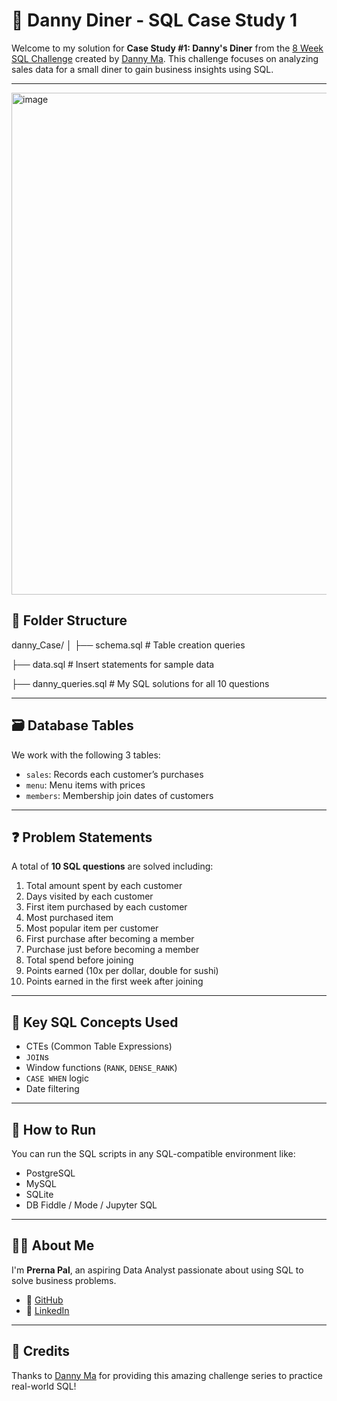 # 🍜 Danny Diner - SQL Case Study 1

Welcome to my solution for **Case Study #1: Danny's Diner** from the [8 Week SQL Challenge](https://8weeksqlchallenge.com/case-study-1/) created by [Danny Ma](https://www.linkedin.com/in/datawithdanny/). This challenge focuses on analyzing sales data for a small diner to gain business insights using SQL.

---

<img width="812" height="803" alt="image" src="https://github.com/user-attachments/assets/2f950f29-4e61-4338-a9ae-df9710de75d7" />


## 📁 Folder Structure

danny_Case/
│
├── schema.sql # Table creation queries

├── data.sql # Insert statements for sample data

├── danny_queries.sql # My SQL solutions for all 10 questions


---

## 🗃️ Database Tables

We work with the following 3 tables:

- `sales`: Records each customer’s purchases
- `menu`: Menu items with prices
- `members`: Membership join dates of customers

---

## ❓ Problem Statements

A total of **10 SQL questions** are solved including:

1. Total amount spent by each customer
2. Days visited by each customer
3. First item purchased by each customer
4. Most purchased item
5. Most popular item per customer
6. First purchase after becoming a member
7. Purchase just before becoming a member
8. Total spend before joining
9. Points earned (10x per dollar, double for sushi)
10. Points earned in the first week after joining

---

## 🧠 Key SQL Concepts Used

- CTEs (Common Table Expressions)
- `JOIN`s
- Window functions (`RANK`, `DENSE_RANK`)
- `CASE WHEN` logic
- Date filtering

---

## 📌 How to Run

You can run the SQL scripts in any SQL-compatible environment like:

- PostgreSQL
- MySQL
- SQLite
- DB Fiddle / Mode / Jupyter SQL

---

## 🙋‍♀️ About Me

I'm **Prerna Pal**, an aspiring Data Analyst passionate about using SQL to solve business problems.

- 🔗 [GitHub](https://github.com/prerna22pal)
- 🔗 [LinkedIn](https://www.linkedin.com/in/prerna22pal)

---

## 🙏 Credits

Thanks to [Danny Ma](https://8weeksqlchallenge.com/) for providing this amazing challenge series to practice real-world SQL!

